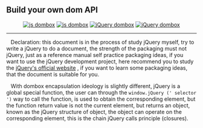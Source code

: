 ## Build your own dom API
<p align="center">
  <a href="https://github.com/yingjieweb/dombox"><img src="https://img.shields.io/badge/js%20dombox-%E4%B8%AD%E6%96%87-yellow" alt="js dombox"></a>
  <a href="https://github.com/yingjieweb/dombox/tree/master/lang/english/jsdom"><img src="https://img.shields.io/badge/js%20dombox-%E8%8B%B1%E6%96%87-yellow" alt="js dombox"></a>
  <a href="https://github.com/yingjieweb/dombox/tree/master/lang/chinese/jqdom"><img src="https://img.shields.io/badge/jQuery%20dombox-%E4%B8%AD%E6%96%87-blue" alt="jQuery dombox"></a>
  <a href="https://github.com/yingjieweb/dombox/tree/master/lang/english/jqdom"><img src="https://img.shields.io/badge/jQuery%20dombox-%E8%8B%B1%E6%96%87-blue" alt="jQuery dombox"></a>
</p>

------

&nbsp;&nbsp; Declaration: this document is in the process of study jQuery myself, try to write a jQuery to do a document, the strength of the packaging must not jQuery, 
just as a reference manual self practice packaging ideas, if you want to use the jQuery development project, here recommend you to study the 
 [jQuery's official website](https://www.jquery123.com/) , if you want to learn some packaging ideas, that the document is suitable for you.
 
&nbsp;&nbsp; With dombox encapsulation ideology is slightly different, jQuery is a global special function, the user can through the `window.jQuery (' selector ')` way 
to call the function, is used to obtain the corresponding element, but the function return value is not the current element, but returns an object, known as the jQuery 
structure of object, the object can operate on the corresponding element, this is the chain jQuery calls principle (closures).